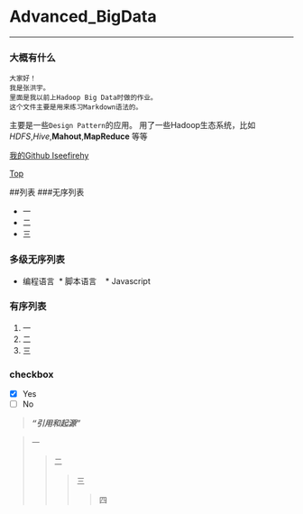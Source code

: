# Advanced_BigData
---
### 大概有什么
```
大家好！  
我是张洪宇。 
里面是我以前上Hadoop Big Data时做的作业。
这个文件主要是用来练习Markdown语法的。
```
主要是一些`Design Pattern`的应用。
用了一些Hadoop生态系统，比如 *HDFS*,_Hive_,**Mahout**,__MapReduce__ 等等

[我的Github Iseefirehy](https://github.com/iseefirehy)

[Top](#advanced_bigdata)


##列表
###无序列表
* 一
* 二
* 三

### 多级无序列表
* 编程语言
  * 脚本语言
    * Javascript
    
### 有序列表
1. 一
2. 二
3. 三

### checkbox
- [x] Yes
- [ ] No

> ***“引用和起源”***

>一
>>二
>>>三
>>>>四
